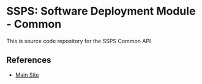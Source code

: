 SSPS: Software Deployment Module - Common
============

This is source code repository for the SSPS Common API

References
----

* [Main Site](http://orpiske.net/ssps)

